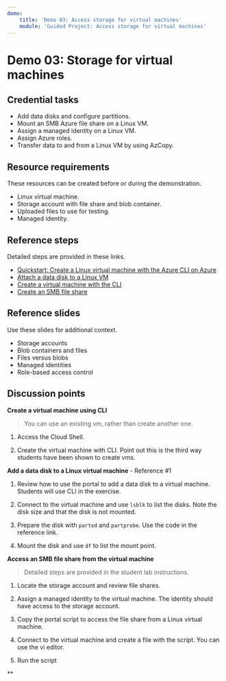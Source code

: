 ```yaml
---
demo:
    title: 'Demo 03: Access storage for virtual machines'
    module: 'Guided Project: Access storage for virtual machines'
---
```


# Demo 03: Storage for virtual machines

## Credential tasks

+ Add data disks and configure partitions. 
+ Mount an SMB Azure file share on a Linux VM.
+ Assign a managed identity on a Linux VM. 
+ Assign Azure roles. 
+ Transfer data to and from a Linux VM by using AzCopy. 

## Resource requirements

These resources can be created before or during the demonstration. 
+ Linux virtual machine.
+ Storage account with file share and blob container.
+ Uploaded files to use for testing.
+ Managed identity. 

## Reference steps

Detailed steps are provided in these links.

+ [Quickstart: Create a Linux virtual machine with the Azure CLI on Azure](https://learn.microsoft.com/en-us/azure/virtual-machines/linux/quick-create-cli)
+ [Attach a data disk to a Linux VM](https://learn.microsoft.com/azure/virtual-machines/linux/attach-disk-portal)
+ [Create a virtual machine with the CLI](https://learn.microsoft.com/azure/virtual-machines/linux/quick-create-cli)
+ [Create an SMB file share](https://learn.microsoft.com/azure/storage/files/storage-how-to-create-file-share?tabs=azure-portal)


## Reference slides

Use these slides for additional context. 
+ Storage accounts
+ Blob containers and files
+ Files versus blobs
+ Managed identities
+ Role-based access control

## Discussion points

**Create a virtual machine using CLI**

>You can use an existing vm, rather than create another one.

1. Access the Cloud Shell.

1. Create the virtual machine with CLI. Point out this is the third way students have been shown to create vms.
   
**Add a data disk to a Linux virtual machine** - Reference #1

1. Review how to use the portal to add a data disk to a virtual machine. Students will use CLI in the exercise.

1. Connect to the virtual machine and use `lsblk` to list the disks. Note the disk size and that the disk is not mounted.

1. Prepare the disk with `parted` and `partprobe`. Use the code in the reference link.

1. Mount the disk and use `df` to list the mount point. 

**Access an SMB file share from the virtual machine**

>Detailed steps are provided in the student lab instructions.

1. Locate the storage account and review file shares.

1. Assign a managed identity to the virtual machine. The identity should have access to the storage account.

1. Copy the portal script to access the file share from a Linux virtual machine.

1. Connect to the virtual machine and create a file with the script. You can use the vi editor.

1. Run the script

** 
